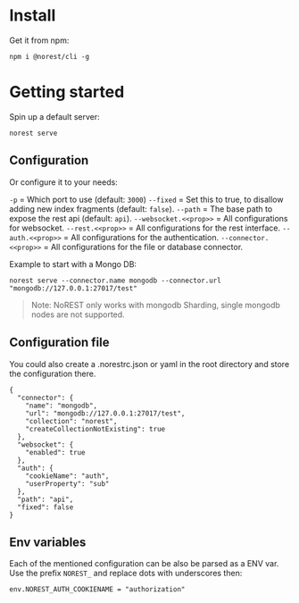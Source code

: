 # Install

Get it from npm:

```
npm i @norest/cli -g
```

# Getting started

Spin up a default server:

```
norest serve
```

## Configuration
Or configure it to your needs:

`-p`      = Which port to use (default: `3000`)
`--fixed` = Set this to true, to disallow adding new index fragments (default: `false`).
`--path`  = The base path to expose the rest api (default: `api`).
`--websocket.<<prop>>` = All configurations for websocket.
`--rest.<<prop>>`      = All configurations for the rest interface.
`--auth.<<prop>>`      = All configurations for the authentication.
`--connector.<<prop>>` = All configurations for the file or database connector.


Example to start with a Mongo DB:
```
norest serve --connector.name mongodb --connector.url "mongodb://127.0.0.1:27017/test"
```

> Note: NoREST only works with mongodb Sharding, single mongodb nodes are not supported.

## Configuration file
You could also create a .norestrc.json or yaml in the root directory and store the configuration there.
```
{
  "connector": {
    "name": "mongodb",
    "url": "mongodb://127.0.0.1:27017/test",
    "collection": "norest",
    "createCollectionNotExisting": true
  },
  "websocket": {
    "enabled": true
  },
  "auth": {
    "cookieName": "auth",
    "userProperty": "sub"    
  },
  "path": "api",
  "fixed": false
}

```

## Env variables
Each of the mentioned configuration can be also be parsed as a ENV var. Use the prefix `NOREST_` and replace dots with underscores then:

```
env.NOREST_AUTH_COOKIENAME = "authorization"
```